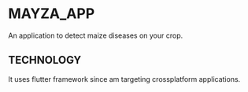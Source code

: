 # MAYZA_APP

An application to detect maize diseases on your crop.

## TECHNOLOGY
It uses flutter framework since am targeting crossplatform applications.



